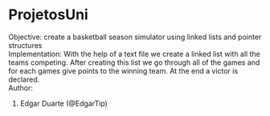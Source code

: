 # ProjetosUni

Objective: create a basketball season simulator using linked lists and pointer structures
<br>
Implementation: With the help of a text file we create a linked list with all the teams competing. After creating this list we go through all of the games and for each games give points to the winning team. At the end a victor is declared. 
<br>
Author:
<ol>
  <li> Edgar Duarte (@EdgarTip) </li>
</ol>
